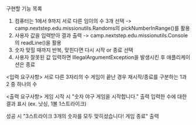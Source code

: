 구현할 기능 목록
1. 컴퓨터는 1에서 9까지 서로 다른 임이의 수 3개 선택 -> camp.nextstep.edu.missionutils.Randoms의 pickNumberInRange()를 활용
2. 사용자 값을 입력받아 결과 출력 -> camp.nextstep.edu.missionutils.Console의 readLine()을 활용
3. 숫자 맞힐 때까지 반복, 맞힌다면 다시 시작 or 종료 선택
4. 사용자 잘못된 값 입력하면 IllegalArgumentException을 발생시킨 후 애플리케이션은 종료

<입력 요구사항>
서로 다른 3자리의 수
게임이 끝난 경우 재시작/종료를 구분하는 1과 2 중 하나의 수

<출력 요구사항>
게임 시작 시 "숫자 야구 게임을 시작합니다." 출력
입력한 수에 대한 결과 표시 (ex. 낫싱, 1볼 1스트라이크)

성공 시
"3스트라이크
3개의 숫자를 모두 맞히셨습니다! 게임 종료" 출력
